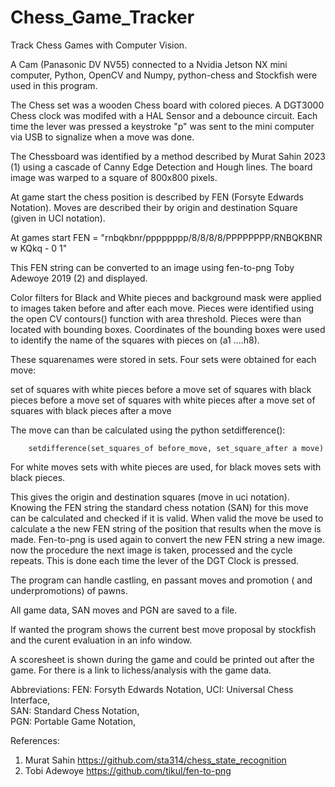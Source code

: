# Chess_Game_Tracker
Track Chess Games with Computer Vision.

A Cam (Panasonic DV NV55) connected to a Nvidia Jetson NX mini computer, Python, OpenCV and Numpy, python-chess and Stockfish were used in this program. 

The Chess set was a wooden Chess board with colored pieces. A DGT3000 Chess clock was modifed with a HAL Sensor and a debounce circuit. Each time the lever was pressed a keystroke "p"  was sent to the mini computer via USB to signalize when a move was done.

The Chessboard was identified by a method described by Murat Sahin 2023 (1) using a cascade of Canny Edge Detection and Hough lines. 
The board image was  warped to a square of 800x800 pixels.

At game start the chess position is described by FEN (Forsyte Edwards Notation). Moves  are described their by origin and destination Square (given in UCI notation).

At games start FEN = "rnbqkbnr/pppppppp/8/8/8/8/PPPPPPPP/RNBQKBNR w KQkq - 0 1"

This FEN string can be converted to an image using fen-to-png Toby Adewoye 2019 (2) and displayed.

Color filters for Black and White pieces and background mask were applied to images taken before and after each move.
Pieces were identified using the open CV contours() function with area threshold. Pieces were than located with bounding boxes. Coordinates of the bounding boxes were used 
to identify the name of the squares with pieces on (a1 ....h8).

These squarenames were stored in sets. Four sets were obtained for each move:

set of squares with white pieces before a move
set of squares with black pieces before a move
set of squares with white pieces after a move
set of squares with black pieces after a move

The move can than be calculated using the python setdifference():
        
        setdifference(set_squares_of before_move, set_square_after a move)
For white moves sets with white pieces are used, for black moves sets with black pieces.

This gives the origin and destination squares (move in uci notation). Knowing the FEN string the standard chess notation (SAN) for this move can be calculated and 
checked if it is valid. When valid the move be used to calculate a the new FEN string of the position that results when the move is made. 
Fen-to-png is used again to convert the new FEN string a new image.
now the procedure the next image is taken, processed and the cycle repeats.
This is done each time the lever of the DGT Clock is pressed.

The program can handle castling, en passant moves and promotion ( and underpromotions) of pawns.

All game data, SAN moves and PGN are saved to a file.

If wanted the program shows the current best move proposal by stockfish and the curent evaluation in an info window.  

A scoresheet is shown during the game and could be printed out after the game.
For there is a link to lichess/analysis with the game data.



Abbreviations:
FEN:  Forsyth Edwards Notation, 
UCI:  Universal Chess Interface,  
SAN:  Standard Chess Notation,   
PGN:  Portable Game Notation,  

References:
1. Murat Sahin    https://github.com/sta314/chess_state_recognition
2. Tobi Adewoye   https://github.com/tikul/fen-to-png


